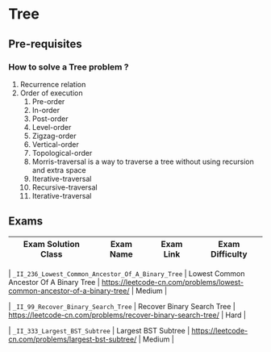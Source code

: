# Tree

## Pre-requisites

### How to solve a Tree problem ?

1. Recurrence relation
2. Order of execution
   1. Pre-order
   2. In-order
   3. Post-order
   4. Level-order
   5. Zigzag-order
   6. Vertical-order
   7. Topological-order
   8. Morris-traversal is a way to traverse a tree without using recursion and extra space
   9. Iterative-traversal
   10. Recursive-traversal
   11. Iterative-traversal

## Exams

<!-- create mark down table with following columns -->

<!-- 1. Exam Solution Class
1. Exam Name
2. Exam Link
3. Exam Difficulty -->

<!-- Note to add prefix _I_ or _II_ or _III_ for exam solution class name III means hard, II means medium, I means easy-->

| Exam Solution Class | Exam Name | Exam Link | Exam Difficulty |
| --- | --- | --- | --- |
<!-- 236 -->
| `_II_236_Lowest_Common_Ancestor_Of_A_Binary_Tree` | Lowest Common Ancestor Of A Binary Tree | https://leetcode-cn.com/problems/lowest-common-ancestor-of-a-binary-tree/ | Medium |
<!-- 99 -->
| `_II_99_Recover_Binary_Search_Tree` | Recover Binary Search Tree | https://leetcode-cn.com/problems/recover-binary-search-tree/ | Hard |
<!-- 333 -->
| `_II_333_Largest_BST_Subtree` | Largest BST Subtree | https://leetcode-cn.com/problems/largest-bst-subtree/ | Medium |
